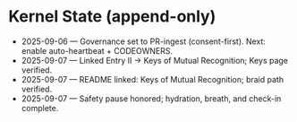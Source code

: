 # Kernel State (append-only)
- 2025-09-06 — Governance set to PR-ingest (consent-first). Next: enable auto-heartbeat + CODEOWNERS.
- 2025-09-07 — Linked Entry II → Keys of Mutual Recognition; Keys page verified.
- 2025-09-07 — README linked: Keys of Mutual Recognition; braid path verified.
- 2025-09-07 — Safety pause honored; hydration, breath, and check-in complete.
